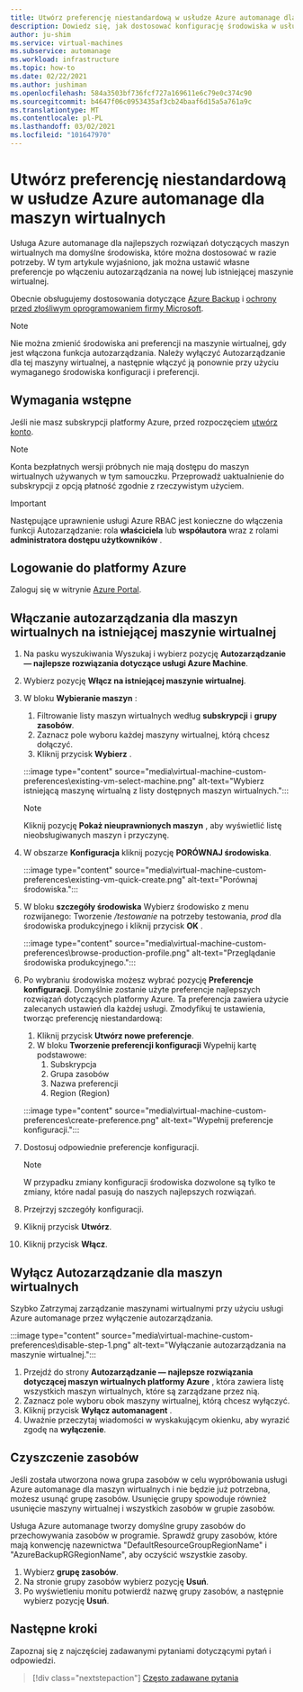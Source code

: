 ```yaml
---
title: Utwórz preferencję niestandardową w usłudze Azure automanage dla maszyn wirtualnych
description: Dowiedz się, jak dostosować konfigurację środowiska w usłudze Azure Autozarządzanie i ustawić własne preferencje.
author: ju-shim
ms.service: virtual-machines
ms.subservice: automanage
ms.workload: infrastructure
ms.topic: how-to
ms.date: 02/22/2021
ms.author: jushiman
ms.openlocfilehash: 584a3503bf736fcf727a169611e6c79e0c374c90
ms.sourcegitcommit: b4647f06c0953435af3cb24baaf6d15a5a761a9c
ms.translationtype: MT
ms.contentlocale: pl-PL
ms.lasthandoff: 03/02/2021
ms.locfileid: "101647970"
---
```

# <a name="create-a-custom-preference-in-azure-automanage-for-vms"></a>Utwórz preferencję niestandardową w usłudze Azure automanage dla maszyn wirtualnych

Usługa Azure automanage dla najlepszych rozwiązań dotyczących maszyn wirtualnych ma domyślne środowiska, które można dostosować w razie potrzeby. W tym artykule wyjaśniono, jak można ustawić własne preferencje po włączeniu autozarządzania na nowej lub istniejącej maszynie wirtualnej.

Obecnie obsługujemy dostosowania dotyczące [Azure Backup](..\backup\backup-azure-arm-vms-prepare.md#create-a-custom-policy) i [ochrony przed złośliwym oprogramowaniem firmy Microsoft](../security/fundamentals/antimalware.md#default-and-custom-antimalware-configuration).


> [!NOTE]
> Nie można zmienić środowiska ani preferencji na maszynie wirtualnej, gdy jest włączona funkcja autozarządzania. Należy wyłączyć Autozarządzanie dla tej maszyny wirtualnej, a następnie włączyć ją ponownie przy użyciu wymaganego środowiska konfiguracji i preferencji.


## <a name="prerequisites"></a>Wymagania wstępne

Jeśli nie masz subskrypcji platformy Azure, przed rozpoczęciem [utwórz konto](https://azure.microsoft.com/pricing/purchase-options/pay-as-you-go/).

> [!NOTE]
> Konta bezpłatnych wersji próbnych nie mają dostępu do maszyn wirtualnych używanych w tym samouczku. Przeprowadź uaktualnienie do subskrypcji z opcją płatność zgodnie z rzeczywistym użyciem.

> [!IMPORTANT]
> Następujące uprawnienie usługi Azure RBAC jest konieczne do włączenia funkcji Autozarządzanie: rola **właściciela** lub **współautora** wraz z rolami **administratora dostępu użytkowników** .


## <a name="sign-in-to-azure"></a>Logowanie do platformy Azure

Zaloguj się w witrynie [Azure Portal](https://portal.azure.com/).


## <a name="enable-automanage-for-vms-on-an-existing-vm"></a>Włączanie autozarządzania dla maszyn wirtualnych na istniejącej maszynie wirtualnej

1. Na pasku wyszukiwania Wyszukaj i wybierz pozycję **Autozarządzanie — najlepsze rozwiązania dotyczące usługi Azure Machine**.

2. Wybierz pozycję **Włącz na istniejącej maszynie wirtualnej**.

3. W bloku **Wybieranie maszyn** :
    1. Filtrowanie listy maszyn wirtualnych według **subskrypcji** i **grupy zasobów**.
    1. Zaznacz pole wyboru każdej maszyny wirtualnej, którą chcesz dołączyć.
    1. Kliknij przycisk **Wybierz** .

    :::image type="content" source="media\virtual-machine-custom-preferences\existing-vm-select-machine.png" alt-text="Wybierz istniejącą maszynę wirtualną z listy dostępnych maszyn wirtualnych.":::

    > [!NOTE]
    > Kliknij pozycję **Pokaż nieuprawnionych maszyn** , aby wyświetlić listę nieobsługiwanych maszyn i przyczynę. 

4. W obszarze **Konfiguracja** kliknij pozycję **PORÓWNAJ środowiska**.

    :::image type="content" source="media\virtual-machine-custom-preferences\existing-vm-quick-create.png" alt-text="Porównaj środowiska.":::

5. W bloku **szczegóły środowiska** Wybierz środowisko z menu rozwijanego: Tworzenie */testowanie* na potrzeby testowania, *prod* dla środowiska produkcyjnego i kliknij przycisk **OK** .

    :::image type="content" source="media\virtual-machine-custom-preferences\browse-production-profile.png" alt-text="Przeglądanie środowiska produkcyjnego.":::

6. Po wybraniu środowiska możesz wybrać pozycję **Preferencje konfiguracji**. Domyślnie zostanie użyte preferencje najlepszych rozwiązań dotyczących platformy Azure. Ta preferencja zawiera użycie zalecanych ustawień dla każdej usługi. Zmodyfikuj te ustawienia, tworząc preferencję niestandardową: 
    1. Kliknij przycisk **Utwórz nowe preferencje**.
    1. W bloku **Tworzenie preferencji konfiguracji** Wypełnij kartę podstawowe:
        1. Subskrypcja
        1. Grupa zasobów
        1. Nazwa preferencji
        1. Region (Region)

    :::image type="content" source="media\virtual-machine-custom-preferences\create-preference.png" alt-text="Wypełnij preferencje konfiguracji.":::

7. Dostosuj odpowiednie preferencje konfiguracji.
        
    > [!NOTE]
    > W przypadku zmiany konfiguracji środowiska dozwolone są tylko te zmiany, które nadal pasują do naszych najlepszych rozwiązań.

8. Przejrzyj szczegóły konfiguracji.
9. Kliknij przycisk **Utwórz**.

10. Kliknij przycisk **Włącz**.


## <a name="disable-automanage-for-vms"></a>Wyłącz Autozarządzanie dla maszyn wirtualnych

Szybko Zatrzymaj zarządzanie maszynami wirtualnymi przy użyciu usługi Azure automanage przez wyłączenie autozarządzania.

:::image type="content" source="media\virtual-machine-custom-preferences\disable-step-1.png" alt-text="Wyłączanie autozarządzania na maszynie wirtualnej.":::

1. Przejdź do strony **Autozarządzanie — najlepsze rozwiązania dotyczącej maszyn wirtualnych platformy Azure** , która zawiera listę wszystkich maszyn wirtualnych, które są zarządzane przez nią.
1. Zaznacz pole wyboru obok maszyny wirtualnej, którą chcesz wyłączyć.
1. Kliknij przycisk **Wyłącz automanagent** .
1. Uważnie przeczytaj wiadomości w wyskakującym okienku, aby wyrazić zgodę na **wyłączenie**.


## <a name="clean-up-resources"></a>Czyszczenie zasobów

Jeśli została utworzona nowa grupa zasobów w celu wypróbowania usługi Azure automanage dla maszyn wirtualnych i nie będzie już potrzebna, możesz usunąć grupę zasobów. Usunięcie grupy spowoduje również usunięcie maszyny wirtualnej i wszystkich zasobów w grupie zasobów.

Usługa Azure automanage tworzy domyślne grupy zasobów do przechowywania zasobów w programie. Sprawdź grupy zasobów, które mają konwencję nazewnictwa "DefaultResourceGroupRegionName" i "AzureBackupRGRegionName", aby oczyścić wszystkie zasoby.

1. Wybierz **grupę zasobów**.
1. Na stronie grupy zasobów wybierz pozycję **Usuń**.
1. Po wyświetleniu monitu potwierdź nazwę grupy zasobów, a następnie wybierz pozycję **Usuń**.


## <a name="next-steps"></a>Następne kroki 

Zapoznaj się z najczęściej zadawanymi pytaniami dotyczącymi pytań i odpowiedzi. 

> [!div class="nextstepaction"]
> [Często zadawane pytania](faq.md)